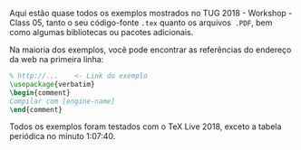 Aqui estão quase todos os exemplos mostrados no TUG 2018 - Workshop - Class 05, tanto o seu código-fonte `.tex` quanto os arquivos` .PDF`, bem como algumas bibliotecas ou pacotes adicionais.

Na maioria dos exemplos, você pode encontrar as referências do endereço da web na primeira linha:

```tex
% http://...    <- Link do exemplo
\usepackage{verbatim}
\begin{comment}
Compilar com [engine-name]
\end{comment}
```

Todos os exemplos foram testados com o TeX Live 2018, exceto a tabela periódica no minuto 1:07:40.
